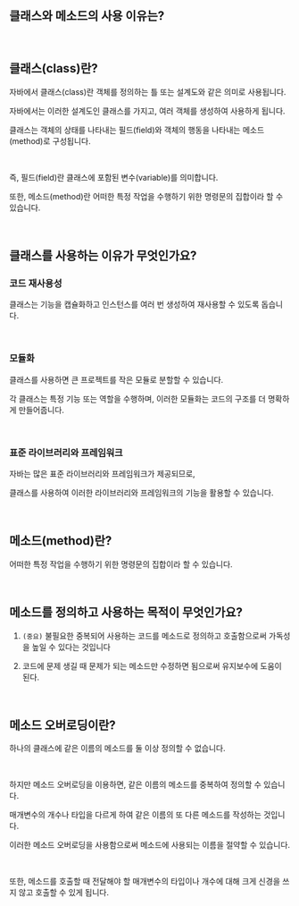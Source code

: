 ## 클래스와 메소드의 사용 이유는?

<br/>

## 클래스(class)란?

자바에서 클래스(class)란 객체를 정의하는 틀 또는 설계도와 같은 의미로 사용됩니다.

자바에서는 이러한 설계도인 클래스를 가지고, 여러 객체를 생성하여 사용하게 됩니다.

클래스는 객체의 상태를 나타내는 필드(field)와 객체의 행동을 나타내는 메소드(method)로 구성됩니다.

<br/>

즉, 필드(field)란 클래스에 포함된 변수(variable)를 의미합니다.

또한, 메소드(method)란 어떠한 특정 작업을 수행하기 위한 명령문의 집합이라 할 수 있습니다.

<br/>

## 클래스를 사용하는 이유가 무엇인가요?

### 코드 재사용성

클래스는 기능을 캡슐화하고 인스턴스를 여러 번 생성하여 재사용할 수 있도록 돕습니다. 

<br/>

### 모듈화

클래스를 사용하면 큰 프로젝트를 작은 모듈로 분할할 수 있습니다. 

각 클래스는 특정 기능 또는 역할을 수행하며, 이러한 모듈화는 코드의 구조를 더 명확하게 만들어줍니다.

<br/>

### 표준 라이브러리와 프레임워크

자바는 많은 표준 라이브러리와 프레임워크가 제공되므로, 

클래스를 사용하여 이러한 라이브러리와 프레임워크의 기능을 활용할 수 있습니다.

<br/>

## 메소드(method)란?

어떠한 특정 작업을 수행하기 위한 명령문의 집합이라 할 수 있습니다.

<br/>

## 메소드를 정의하고 사용하는 목적이 무엇인가요?

1. `(중요)` 불필요한 중복되어 사용하는 코드를 메소드로 정의하고 호출함으로써 가독성을 높일 수 있다는 것입니다
    
2. 코드에 문제 생길 때 문제가 되는 메소드만 수정하면 됨으로써 유지보수에 도움이 된다.

<br/>

## 메소드 오버로딩이란?

하나의 클래스에 같은 이름의 메소드를 둘 이상 정의할 수 없습니다.

<br/>

하지만 메소드 오버로딩을 이용하면, 같은 이름의 메소드를 중복하여 정의할 수 있습니다.

매개변수의 개수나 타입을 다르게 하여 같은 이름의 또 다른 메소드를 작성하는 것입니다.

이러한 메소드 오버로딩을 사용함으로써 메소드에 사용되는 이름을 절약할 수 있습니다.

<br/>

또한, 메소드를 호출할 때 전달해야 할 매개변수의 타입이나 개수에 대해 크게 신경을 쓰지 않고 호출할 수 있게 됩니다.
